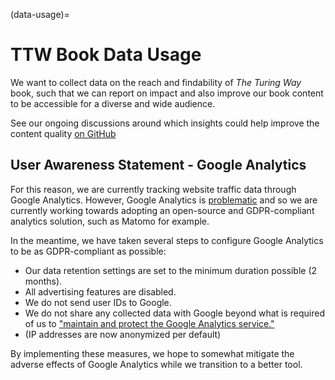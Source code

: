 (data-usage)=
# TTW Book Data Usage

We want to collect data on the reach and findability of _The Turing Way_ book, such that we can report on impact and also improve our book content to be accessible for a diverse and wide audience.

See our ongoing discussions around which insights could help improve the content quality [on GitHub](https://github.com/the-turing-way/the-turing-way/discussions/3713)

## User Awareness Statement - Google Analytics
For this reason, we are currently tracking website traffic data through Google Analytics.
However, Google Analytics is [problematic](https://piwik.pro/blog/is-google-analytics-gdpr-compliant/) and so we are currently working towards adopting an open-source and GDPR-compliant analytics solution, such as Matomo for example.

In the meantime, we have taken several steps to configure Google Analytics to be as GDPR-compliant as possible:

- Our data retention settings are set to the minimum duration possible (2 months).
- All advertising features are disabled.
- We do not send user IDs to Google.
- We do not share any collected data with Google beyond what is required of us to ["maintain and protect the Google Analytics service."](https://business.safety.google/adsprocessorterms/)
- (IP addresses are now anonymized per default)

By implementing these measures, we hope to somewhat mitigate the adverse effects of Google Analytics while we transition to a better tool.

